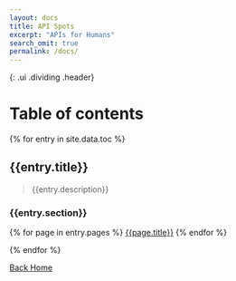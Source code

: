 ```yaml
---
layout: docs
title: API Spots
excerpt: "APIs for Humans"
search_omit: true
permalink: /docs/
---
```

{: .ui .dividing .header}
# Table of contents

{% for entry in site.data.toc %}

<h2>{{entry.title}}</h2>
<blockquote>{{entry.description}}</blockquote>

<h3>{{entry.section}}</h3>

<div class="ui list">
  {% for page in entry.pages %}
    <a class="item" href="{{page.url}}">{{page.title}}</a>
  {% endfor %}
</div>


{% endfor %}


<a class="ui large basic primary button fluid" href="/">
  Back Home
  <i class="right home icon"></i>
</a>
